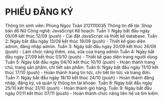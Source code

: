 # PHIẾU ĐĂNG KÝ
Thông tin sinh viên: Phùng Ngọc Toàn    2121110035
Thông tin đề tài: Shop bán đồ Nữ
Công nghệ: JavaScript
Kế hoạch: 
Tuần 1: Ngày bắt đầu ngày 05/09 kết thúc 12/09 (push) - Cài đặt JavaScript và thiết kế database.
Tuần 2: Ngày bắt đầu ngày 13/09 kết thúc 19/09 (push) - Thiết kế giao diện admin, đăng nhập admin.
Tuần 3: Ngày bắt đầu ngày 20/09 kết thúc 26/09 (push) - Làm chức năng thêm, xóa, sửa của trang admin
Tuần 4: Ngày bắt đầu ngày 27/09 kết thúc 03/10 (push) - Thiết kế giao diện trang người dùng
Tuần 5: Ngày bắt đầu ngày 04/10 kết thúc 10/10 (push) - Hoàn thành trang chủ, trang sản phẩm, chi tiết sản phẩm.
Tuần 6: Ngày bắt đầu ngày 11/10 kết thúc 17/10 (push) - Hoàn thành trang tin tức, chi tiết tin tức và trang đơn.
Tuần 7: Ngày bắt đầu ngày 18/10 kết thúc 24/10 (push) - Hoàn thành đăng nhập, đăng ký, và quản lý thông tin tài khoản.
Tuần 8: Ngày bắt đầu ngày 25/10 kết thúc 31/10 (push) - Hoàn thành giỏ hàng. 
Tuần 9: Ngày bắt đầu ngày 01/11 kết thúc 07/11 (push) - Hoàn thành chức năng liên hệ và tìm kiếm.
